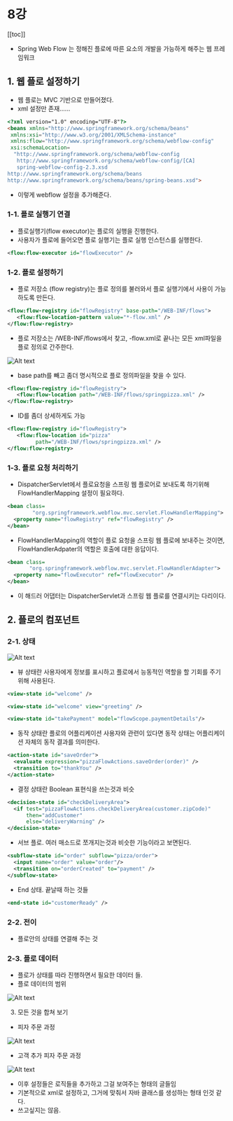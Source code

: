 # 8강
[[toc]]
- Spring Web Flow 는 정해진 플로에 따른 요소의 개발을 가능하게 해주는 웹 프레임워크

## 1. 웹 플로 설정하기
- 웹 플로는 MVC 기반으로 만들어졌다.
- xml 설정만 존재......

```html
<?xml version="1.0" encoding="UTF-8"?>
<beans xmlns="http://www.springframework.org/schema/beans"
 xmlns:xsi="http://www.w3.org/2001/XMLSchema-instance"
 xmlns:flow="http://www.springframework.org/schema/webflow-config"
 xsi:schemaLocation=
  "http://www.springframework.org/schema/webflow-config
   http://www.springframework.org/schema/webflow-config/[CA]
   spring-webflow-config-2.3.xsd
http://www.springframework.org/schema/beans
http://www.springframework.org/schema/beans/spring-beans.xsd">
```

- 이렇게 webflow 설정을 추가해준다.

### 1-1. 플로 실행기 연결
- 플로실행기(flow executor)는 플로의 실행을 진행한다.
- 사용자가 플로에 들어오면 플로 실행기는 플로 실행 인스턴스를 실행한다.

```xml
<flow:flow-executor id="flowExecutor" />
```


### 1-2. 플로 설정하기
- 플로 저장소 (flow registry)는 플로 정의를 불러와서 플로 실행기에서 사용이 가능하도록 만든다.

```xml
<flow:flow-registry id="flowRegistry" base-path="/WEB-INF/flows">
   <flow:flow-location-pattern value="*-flow.xml" />
</flow:flow-registry>
```

- 플로 저장소는 /WEB-INF/flows에서 찾고, -flow.xml로 끝나는 모든 xml파일을 플로 정의로 간주한다.

![Alt text](../../images/book/webflow1.jpg)

- base path를 빼고 좀더 명시적으로 플로 정의파일을 찾을 수 있다.

```xml
<flow:flow-registry id="flowRegistry">
   <flow:flow-location path="/WEB-INF/flows/springpizza.xml" />
</flow:flow-registry>
```

- ID를 좀더 상세하게도 가능

```xml
<flow:flow-registry id="flowRegistry">
   <flow:flow-location id="pizza"
         path="/WEB-INF/flows/springpizza.xml" />
</flow:flow-registry>
```

### 1-3. 플로 요청 처리하기
- DispatcherServlet에서 플로요청을 스프링 웹 플로어로 보내도록 하기위해 FlowHandlerMapping 설정이 필요하다.

```xml
<bean class=
        "org.springframework.webflow.mvc.servlet.FlowHandlerMapping">
  <property name="flowRegistry" ref="flowRegistry" />
</bean>
```

- FlowHandlerMapping의 역할이 플로 요청을 스프링 웹 플로에 보내주는 것이면, FlowHandlerAdpater의 역할은 호출에 대한 응답이다.

```xml
<bean class=
       "org.springframework.webflow.mvc.servlet.FlowHandlerAdapter">
  <property name="flowExecutor" ref="flowExecutor" />
</bean>
```

- 이 해드러 어댑터는 DispatcherServlet과 스프링 웹 플로를 연결시키는 다리이다.

## 2. 플로의 컴포넌트

### 2-1. 상태
![Alt text](../../images/book/webflow2.png)

- 뷰 상태란 사용자에게 정보를 표시하고 플로에서 능동적인 역할을 할 기회를 주기 위해 사용된다.

```xml
<view-state id="welcome" />

<view-state id="welcome" view="greeting" />

<view-state id="takePayment" model="flowScope.paymentDetails"/>
```

- 동작 상태란 플로의 어플리케이션 사용자와 관련이 있다면 동작 상태는 어플리케이션 자체의 동작 결과를 의미한다.

```xml
<action-state id="saveOrder">
  <evaluate expression="pizzaFlowActions.saveOrder(order)" />
  <transition to="thankYou" />
</action-state>
```

- 결정 상태란 Boolean 표현식을 쓰는것과 비슷

```xml
<decision-state id="checkDeliveryArea">
  <if test="pizzaFlowActions.checkDeliveryArea(customer.zipCode)"
      then="addCustomer"
      else="deliveryWarning" />
</decision-state>
```

- 서브 플로. 여러 매소드로 쪼개지는것과 비슷한 기능이라고 보면된다.

```xml
<subflow-state id="order" subflow="pizza/order">
  <input name="order" value="order"/>
  <transition on="orderCreated" to="payment" />
</subflow-state>
```

- End 상태. 끝날때 하는 것들
```xml
<end-state id="customerReady" />
```

### 2-2. 전이
- 플로안의 상태를 연결해 주는 것

### 2-3. 플로 데이터
- 플로가 상태를 따라 진행하면서 필요한 데이터 들.
- 플로 데이터의 범위

![Alt text](../../images/book/webflow3.png)

3. 모든 것을 합쳐 보기
- 피자 주문 과정

![Alt text](../../images/book/webflow4.jpg)

- 고객 추가 피자 주문 과정

![Alt text](../../images/book/webflow5.jpg)

- 이후 설정들은 로직들을 추가하고 그걸 보여주는 형태의 글들임
- 기본적으로 xml로 설정하고, 그거에 맞춰서 자바 클래스를 생성하는 형태 인것 같다. 
- 쓰고싶지는 않음.